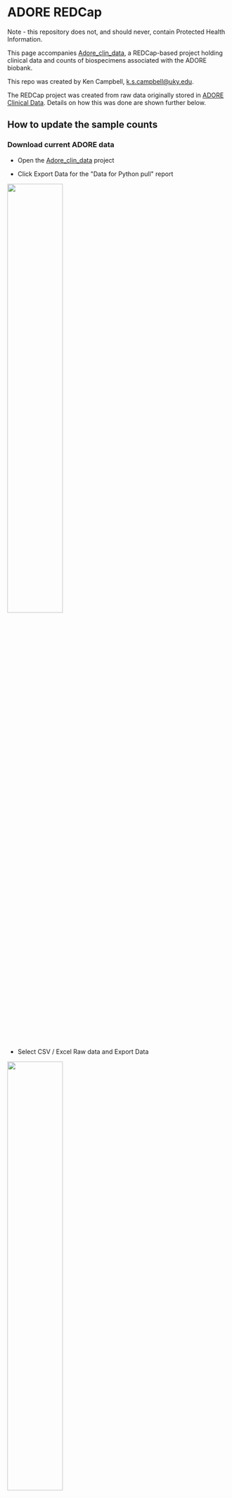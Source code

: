 # ADORE REDCap

Note - this repository does not, and should never, contain Protected Health Information.


This page accompanies [Adore_clin_data](https://redcap.uky.edu/redcap/redcap_v14.8.2/index.php?pid=22540), a REDCap-based project holding clinical data and counts of biospecimens associated with the ADORE biobank.

This repo was created by Ken Campbell, k.s.campbell@uky.edu.

The REDCap project was created from raw data originally stored in [ADORE Clinical Data](https://redcap.uky.edu/redcap/redcap_v14.8.2/index.php?pid=17918). Details on how this was done are shown further below.

## How to update the sample counts

### Download current ADORE data

+ Open the [Adore_clin_data](https://redcap.uky.edu/redcap/redcap_v14.8.2/index.php?pid=22540) project

+ Click Export Data for the "Data for Python pull" report<br>
<img src = "doc_images/redcap_export_data.png" width=50%>

+ Select CSV / Excel Raw data and Export Data<br>
<img src = "doc_images/redcap_export_data_options.png" width=50%>

+ Click on the icon to download the file<br>
<img src = "doc_images/redcap_export_data_download.png" width=50%>

+ Find that file and save it somewhere appropriate for Protected Health Information, for example, `"d:/ken/adore/data/current/redcap_report.csv"`

### Download specimen inventory from OnCore

+ Log in to [UK's OncCore system](https://uky-oncore-prod.forteresearchapps.com/forte-platform-web/login)

+ Menu->Specimens->Custom report<br>
<img src = "doc_images/oncore_menu_custom_report.png" width=50%>

+ Select the "All ADORE specimens" report<br>
<img src = "doc_images/oncore_menu_adore_report.png" width=50%>

+ Keep clicking Next until you get to the report results.

+ Go to the very bottom, and click "Export CSV"<br>
<img src = "doc_images/oncore_menu_adore_report.png" width=50%>

+ Find that file and save it somewhere appropriate for Protected Health Information, for example, `"d:/ken/adore/data/current/oncore_report.csv"`

### Run Python code to deduce sample counts for each time-point

If you need help running Python code in a defined environment, see [howtos_Python](https://campbell-muscle-lab.github.io/howtos_Python/pages/anaconda/anaconda.html)

+ Open a command prompt

+ Activate the `REDCap_ADORE` environment defined in `<repo>/enviroment`<br>
<img src = "doc_images/conda_activate.png" width=50%>

+ Change to the `Python_code` folder for this repository.<br>
<img src = "doc_images/conda_change_directory.png" width=50%>

+ Type `python update_sample_inventory.py your_redcap_file your_oncore_file your_output_folder` and press `Enter`
  + Note - this will generate files that contain protected health information in `your_output_folder`
  + For example<br>
<img src = "doc_images/conda_command_line.png" width=50%>

+ The output folder will now contain 4 files
  + `redcap_import.csv` - the file you will upload to REDCap in the next step to update the database
  + `oncore_data.csv` - an intermediate file generated by the code that might be useful for trouble-shooting
  + `sample_counts.csv` - the number of samples of each type for each participant in a tabular format
  + `not_found.csv` - samples from patients that are not found in REDCap
  + <br><img src = "doc_images/folder_contents.png" width=50%>

### Import sample inventory into REDCap

+ Open the [Adore_clin_data](https://redcap.uky.edu/redcap/redcap_v14.8.2/index.php?pid=22540) project

+ Go to the Data import tool<br>
<img src = "doc_images/redcap_data_import_page.png" width=50%>

+ Click on `Choose File` and select the `oncore_data.csv` file that was generated above<br>
<img src = "doc_images/redcap_data_import_choose_file.png" width=50%>

+ Click on `Upload`<br>
<img src = "doc_images/redcap_data_import_upload.png" width=50%>

+ Check for a successful upload<br>
<img src = "doc_images/redcap_upload_success.png" width=50%>

+ Scroll to the bottom and click `Import Data`<br>
<img src = "doc_images/redcap_data_upload.png" width=50%>

+ Check for the success page<br>
<img src = "doc_images/redcap_upload_success_final.png" width=50%>

## Transfer from legacy system

[Adore_clin_data](https://redcap.uky.edu/redcap/redcap_v14.8.2/index.php?pid=22540) was created from the legacy [ADORE Clinical Data](https://redcap.uky.edu/redcap/redcap_v14.8.2/index.php?pid=17918) as follows.

+ Legacy data were exported from REDCap in labeled csv format

+ Variable names for the new REDCap system were extracted from the data import template and saved as a text file.

+ These two filenames were set at the top of `<repo>/Python_code/create_import_from_orig_data.py`

+ Running this file created a new csv file that could be imported manually into REDCap to initialise the system.

